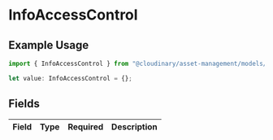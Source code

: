# InfoAccessControl

## Example Usage

```typescript
import { InfoAccessControl } from "@cloudinary/asset-management/models/components";

let value: InfoAccessControl = {};
```

## Fields

| Field       | Type        | Required    | Description |
| ----------- | ----------- | ----------- | ----------- |